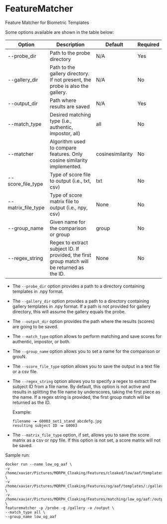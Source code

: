 # FeatureMatcher

Feature Matcher for Biometric Templates

Some options available are shown in the table below:

| Option             | Description                                                                                 | Default          | Required |
|--------------------|---------------------------------------------------------------------------------------------|------------------|----------|
| --probe_dir        | Path to the probe directory                                                                 | N/A              | Yes      |
| --gallery_dir      | Path to the gallery directory. If not present, the probe is also the gallery.               | N/A              | No       |
| --output_dir       | Path where results are saved                                                                | N/A              | Yes      |
| --match_type       | Desired matching type (i.e., authentic, impostor, all)                                      | all              | No       |
| --matcher          | Algorithm used to compare features. Only cosine similarity implemented.                     | cosinesimilarity | No       |
| --score_file_type  | Type of score file to output (i.e., txt, csv)                                               | txt              | No       |
| --matrix_file_type | Type of score matrix file to output (i.e., npy, csv)                                        | None             | No       |
| --group_name       | Given name for the comparison or group                                                      | group            | No       |
| --regex_string     | Regex to extract subject ID. If provided, the first group match will be returned as the ID. | None             | No       |


- The `--probe_dir` option provides a path to a directory containing templates in .npy format.
- The `--gallery_dir` option provides a path to a directory containing gallery templates in .npy format. If a path is not provided for gallery directory, this will assume the gallery equals the probe.
- The `--output_dir` option provides the path where the results (scores) are going to be saved.
- The `--match_type` option allows to perform matching and save scores for authentic, impostor, or both.
- The `--group_name` option allows you to set a name for the comparison or grouN.
- The `--score_file_type` option allows you to save the output in a text file or a csv file.
- The `--regex_string` option allows you to specify a regex to extract the subject ID from a file name. By default, this option is not active and results in splitting the file name by underscores, taking the first piece as the name.     If a regex string is provided, the first group match will be returned as the ID.

    Example:
    ```text
    filename -► G0003_set1_stand_abcdefg.jpg
    resulting subject ID -► G0003
    ```


- The `--matrix_file_type` option, if set, allows you to save the score matrix as a csv or npy file. If this option is not set, a score matrix will not be saved.
    
Sample run:
```
docker run --name low_og_aaf \
-v /home/xavier/Pictures/MORPH_Cloaking/Features/cloaked/low/aaf/templates/:/probe \
-v /home/xavier/Pictures/MORPH_Cloaking/Features/og/aaf/templates/:/gallery \
-v /home/xavier/Pictures/MORPH_Cloaking/Features/matching/low_og/aaf:/output \
featurematcher -p /probe -g /gallery -o /output \
--match_type all \
--group_name low_og_aaf
```